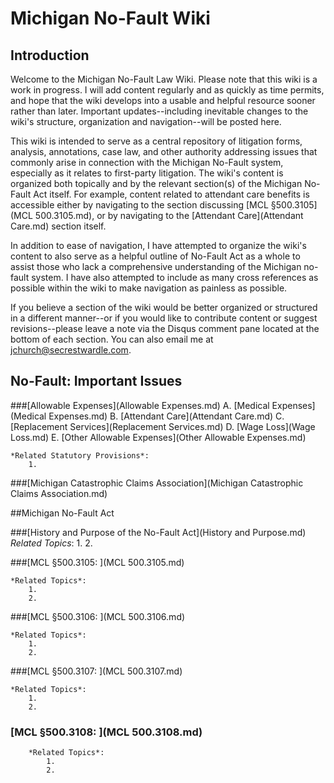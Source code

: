 # Michigan No-Fault Wiki

## Introduction  

Welcome to the Michigan No-Fault Law Wiki. Please note that this wiki is a work in progress. I will add content regularly and as quickly as time permits, and hope that the wiki develops into a usable and helpful resource sooner rather than later. Important updates--including inevitable changes to the wiki's structure, organization and navigation--will be posted here.  

This wiki is intended to serve as a central repository of litigation forms, analysis, annotations, case law, and other authority addressing issues that commonly arise in connection with the Michigan No-Fault system, especially as it relates to first-party litigation. The wiki's content is organized both topically and by the relevant section(s) of the Michigan No-Fault Act itself. For example, content related to attendant care benefits is accessible either by navigating to the section discussing [MCL §500.3105](MCL 500.3105.md), or by navigating to the [Attendant Care](Attendant Care.md) section itself.  

In addition to ease of navigation, I have attempted to organize the wiki's content to also serve as a helpful outline of No-Fault Act as a whole to assist those who lack a comprehensive understanding of the Michigan no-fault system. I have also attempted to include as many cross references as possible within the wiki to make navigation as painless as possible. 

If you believe a section of the wiki would be better organized or structured in a different manner--or if you would like to contribute content or suggest revisions--please leave a note via the Disqus comment pane located at the bottom of each section. You can also email me at jchurch@secrestwardle.com.  

## No-Fault: Important Issues

###[Allowable Expenses](Allowable Expenses.md)
	A. [Medical Expenses](Medical Expenses.md)
	B. [Attendant Care](Attendant Care.md)
	C. [Replacement Services](Replacement Services.md)
	D. [Wage Loss](Wage Loss.md)
	E. [Other Allowable Expenses](Other Allowable Expenses.md)

	*Related Statutory Provisions*:
		1. 

###[Michigan Catastrophic Claims Association](Michigan Catastrophic Claims Association.md)

##Michigan No-Fault Act

###[History and Purpose of the No-Fault Act](History and Purpose.md)  
	*Related Topics*:
		1. 
		2. 
  
###[MCL §500.3105: ](MCL 500.3105.md)  
		
	*Related Topics*:
		1. 
		2. 
		
###[MCL §500.3106: ](MCL 500.3106.md)  
			
	*Related Topics*:
		1. 
		2. 

###[MCL §500.3107: ](MCL 500.3107.md)  

	*Related Topics*:
		1. 
		2. 

### [MCL §500.3108: ](MCL 500.3108.md)  

		*Related Topics*:
			1. 
			2. 



